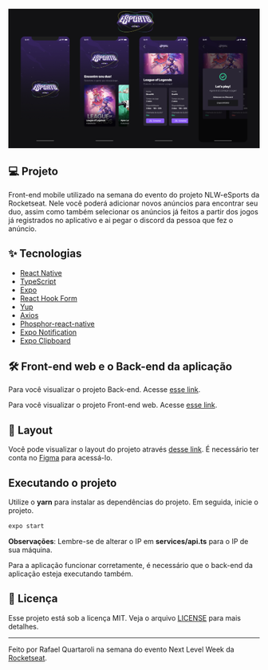 ![cover](.github/cover.png?style=flat)

## 💻 Projeto
Front-end mobile utilizado na semana do evento do projeto NLW-eSports da Rocketseat. Nele você poderá adicionar novos anúncios para encontrar seu duo, assim como também selecionar os anúncios já feitos a partir dos jogos já registrados no aplicativo e ai pegar o discord da pessoa que fez o anúncio.


## ✨ Tecnologias

- [React Native](https://reactnative.dev/)
- [TypeScript](https://www.typescriptlang.org/)
- [Expo](https://expo.io/)
- [React Hook Form](https://react-hook-form.com/)
- [Yup](https://github.com/jquense/yup)
- [Axios](https://axios-http.com/ptbr/docs/intro)
- [Phosphor-react-native](https://github.com/duongdev/phosphor-react-native)
- [Expo Notification](https://docs.expo.dev/versions/latest/sdk/notifications/)
- [Expo Clipboard](https://docs.expo.dev/versions/latest/sdk/clipboard/)


## :hammer_and_wrench: Front-end web e o Back-end da aplicação

Para você visualizar o projeto Back-end. Acesse [esse link](https://github.com/rquartaroli/nlw-esports-server).

Para você visualizar o projeto Front-end web. Acesse [esse link](https://github.com/rquartaroli/nlw-esports-web).


## 🔖 Layout

Você pode visualizar o layout do projeto através [desse link](https://www.figma.com/file/zlBqt2zwmdhNWRCeN1i8dF/NLW-eSports-(Community)?node-id=6%3A23). É necessário ter conta no [Figma](http://figma.com/) para acessá-lo.


## Executando o projeto

Utilize o **yarn** para instalar as dependências do projeto.
Em seguida, inicie o projeto.<br/>

```cl
expo start
```

**Observações**: 
Lembre-se de alterar o IP em **services/api.ts** para o IP de sua máquina.

Para a aplicação funcionar corretamente, é necessário que o back-end da aplicação esteja executando também.


## 📄 Licença

Esse projeto está sob a licença MIT. Veja o arquivo [LICENSE](LICENSE.md) para mais detalhes.

---

Feito por Rafael Quartaroli na semana do evento Next Level Week da [Rocketseat](https://rocketseat.com.br/).

<br />
